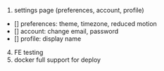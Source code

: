 
1. settings  page (preferences, account, profile)
- [] preferences: theme, timezone, reduced motion
- [] account: change email, password
- [] profile: display name

4. FE testing
5. docker full support for deploy